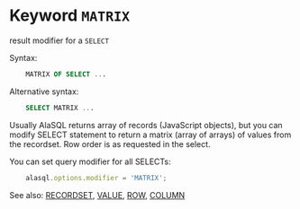 # Keyword `MATRIX`

result modifier for a `SELECT` 


Syntax:
```sql
    MATRIX OF SELECT ...
```

Alternative syntax:
```sql
    SELECT MATRIX ...
```


Usually AlaSQL returns array of records (JavaScript objects), but you can modify SELECT statement to return a matrix (array of arrays) of values from the recordset. Row order is as requested in the select.


You can set query modifier for all SELECTs:
```js
    alasql.options.modifier = 'MATRIX';
```

 

See also: [RECORDSET](Recordset), [VALUE](Value), [ROW](Row), [COLUMN](Column)